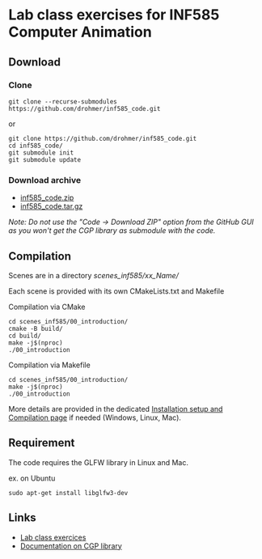 # Lab class exercises for INF585 Computer Animation

## Download



### Clone

```
git clone --recurse-submodules https://github.com/drohmer/inf585_code.git
```

or

```
git clone https://github.com/drohmer/inf585_code.git
cd inf585_code/
git submodule init
git submodule update
```

### Download archive

* [inf585_code.zip](https://imagecomputing.net/damien.rohmer/teaching/inf585/code/inf585_code.zip)
* [inf585_code.tar.gz](https://imagecomputing.net/damien.rohmer/teaching/inf585/code/inf585_code.tar.gz)


_Note: Do not use the "Code -> Download ZIP" option from the GitHub GUI as you won't get the CGP library as submodule with the code._


## Compilation

Scenes are in a directory _scenes_inf585/xx_Name/_

Each scene is provided with its own CMakeLists.txt and Makefile

Compilation via CMake
```
cd scenes_inf585/00_introduction/
cmake -B build/
cd build/
make -j$(nproc)
./00_introduction
```

Compilation via Makefile
```
cd scenes_inf585/00_introduction/
make -j$(nproc)
./00_introduction
```

More details are provided in the dedicated [Installation setup and Compilation page](https://imagecomputing.net/cgp/compilation) if needed (Windows, Linux, Mac).

## Requirement

The code requires the GLFW library in Linux and Mac.

ex. on Ubuntu

```
sudo apt-get install libglfw3-dev
```



## Links

* [Lab class exercices](https://imagecomputing.net/damien.rohmer/teaching/inf585/practice/index.html)
* [Documentation on CGP library](https://imagecomputing.net/cgp/index.html)



